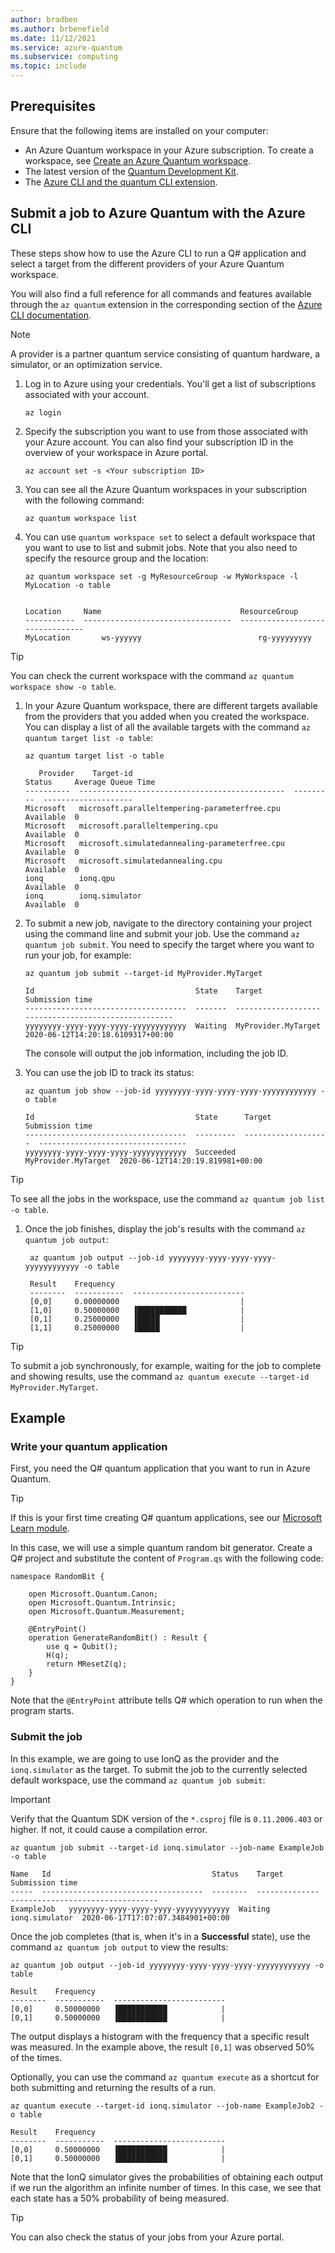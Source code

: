 ```yaml
---
author: bradben
ms.author: brbenefield
ms.date: 11/12/2021
ms.service: azure-quantum
ms.subservice: computing
ms.topic: include
---
```


## Prerequisites

Ensure that the following items are installed on your computer:

- An Azure Quantum workspace in your Azure subscription. To create
  a workspace, see [Create an Azure Quantum workspace](xref:microsoft.quantum.how-to.workspace).
- The latest version of the [Quantum Development Kit](xref:microsoft.quantum.install-qdk.overview.standalone).
- The [Azure CLI and the quantum CLI extension](xref:microsoft.quantum.install-qdk.overview.standalone#azure-cli-net-core-sdk-31-not-required).

## Submit a job to Azure Quantum with the Azure CLI

These steps show how to use the Azure CLI to run a Q# application and select a target from
the different providers of your Azure Quantum workspace.

You will also find a full reference for all commands and features available through the `az quantum` extension in the corresponding section of the [Azure CLI documentation](/cli/azure/quantum).

> [!NOTE]
> A provider is a partner quantum service consisting of quantum
> hardware, a simulator, or an optimization service.

1. Log in to Azure using your credentials. You'll get a list of subscriptions associated with your account.

   ```azurecli
   az login
   ```

1. Specify the subscription you want to use from those associated with your Azure account. You can also find your subscription ID in the overview of your workspace in Azure portal.

   ```azurecli
   az account set -s <Your subscription ID>
   ```

1. You can see all the Azure Quantum workspaces in your subscription with the
   following command:

   ```azurecli
   az quantum workspace list
   ```

1. You can use `quantum workspace set` to select a default workspace that you want to
   use to list and submit jobs. Note that you also need to specify the resource
   group and the location:

   ```azurecli
   az quantum workspace set -g MyResourceGroup -w MyWorkspace -l MyLocation -o table
   ```

   ```ouput

   Location     Name                               ResourceGroup
   -----------  ---------------------------------  --------------------------------
   MyLocation       ws-yyyyyy                          rg-yyyyyyyyy

   ```

> [!TIP]
> You can check the current workspace with the command `az quantum workspace show -o table`.

1. In your Azure Quantum workspace, there are different targets available from the
   providers that you added when you created the workspace. You can display a list of all
   the available targets with the command `az quantum target list -o table`:

   ```azurecli
   az quantum target list -o table
   ```

   ```output
      Provider    Target-id                                       Status     Average Queue Time
   ----------  ----------------------------------------------  ---------  --------------------
   Microsoft   microsoft.paralleltempering-parameterfree.cpu   Available  0
   Microsoft   microsoft.paralleltempering.cpu                 Available  0
   Microsoft   microsoft.simulatedannealing-parameterfree.cpu  Available  0
   Microsoft   microsoft.simulatedannealing.cpu                Available  0
   ionq        ionq.qpu                                        Available  0
   ionq        ionq.simulator                                  Available  0
   ```

1. To submit a new job, navigate to the directory containing your project using
   the command line and submit your job. Use the command `az quantum job submit`. You need to specify the target where you want to run your job, for example:

   ```azurecli
   az quantum job submit --target-id MyProvider.MyTarget
   ```

   ```output
   Id                                    State    Target               Submission time
   ------------------------------------  -------  -------------------  ---------------------------------
   yyyyyyyy-yyyy-yyyy-yyyy-yyyyyyyyyyyy  Waiting  MyProvider.MyTarget  2020-06-12T14:20:18.6109317+00:00
   ```

   The console will output the job information, including the job ID.

1. You can use the job ID to track its status:

   ```azurecli
   az quantum job show --job-id yyyyyyyy-yyyy-yyyy-yyyy-yyyyyyyyyyyy -o table
   ```

   ```output
   Id                                    State      Target               Submission time
   ------------------------------------  ---------  -------------------  ---------------------------------
   yyyyyyyy-yyyy-yyyy-yyyy-yyyyyyyyyyyy  Succeeded  MyProvider.MyTarget  2020-06-12T14:20:19.819981+00:00
   ```

> [!TIP]
> To see all the jobs in the workspace, use the command `az quantum
> job list -o table`.

1. Once the job finishes, display the job's results with the command `az quantum
   job output`:

   ```azurecli
    az quantum job output --job-id yyyyyyyy-yyyy-yyyy-yyyy-yyyyyyyyyyyy -o table
   ```

   ```output
    Result    Frequency
    --------  -----------  -------------------------
    [0,0]     0.00000000                           |
    [1,0]     0.50000000   ▐███████████            |
    [0,1]     0.25000000   ▐█████                  |
    [1,1]     0.25000000   ▐█████                  |
   ```

> [!TIP]
> To submit a job synchronously, for example, waiting for the job to complete and
> showing results, use the command `az quantum execute --target-id
> MyProvider.MyTarget`.

## Example

### Write your quantum application

First, you need the Q# quantum application that you want to run in
Azure Quantum.

> [!TIP]
> If this is your first time creating Q# quantum applications, see our [Microsoft Learn
> module](/learn/modules/qsharp-create-first-quantum-development-kit/).

In this case, we will use a simple quantum random bit generator. Create a Q#
project and substitute the content of `Program.qs` with the following code:

```qsharp
namespace RandomBit {

    open Microsoft.Quantum.Canon;
    open Microsoft.Quantum.Intrinsic;
    open Microsoft.Quantum.Measurement;

    @EntryPoint()
    operation GenerateRandomBit() : Result {
        use q = Qubit();
        H(q);
        return MResetZ(q);
    }
}
```

Note that the `@EntryPoint` attribute tells Q# which operation to run when the
program starts.

### Submit the job

In this example, we are going to use IonQ as the provider and the
`ionq.simulator` as the target. To submit the job to the currently selected default
workspace, use the command `az quantum job submit`:

> [!IMPORTANT]
> Verify that the Quantum SDK version of the `*.csproj` file is
> `0.11.2006.403` or higher. If not, it could cause a compilation error.

```azurecli
az quantum job submit --target-id ionq.simulator --job-name ExampleJob -o table
```

```output
Name   Id                                    Status    Target          Submission time
-----  ------------------------------------  --------  --------------  ---------------------------------
ExampleJob   yyyyyyyy-yyyy-yyyy-yyyy-yyyyyyyyyyyy  Waiting   ionq.simulator  2020-06-17T17:07:07.3484901+00:00

```

Once the job completes (that is, when it's in a **Successful** state), use the command `az quantum
job output` to view the results:

```azurecli
az quantum job output --job-id yyyyyyyy-yyyy-yyyy-yyyy-yyyyyyyyyyyy -o table
```

```output
Result    Frequency
--------  -----------  -------------------------
[0,0]     0.50000000   ▐███████████            |
[0,1]     0.50000000   ▐███████████            |
```

The output displays a histogram with the frequency that a specific result was measured.
In the example above, the result `[0,1]` was observed 50% of the times.

Optionally, you can use the command `az quantum execute` as a shortcut for both submitting and
returning the results of a run.

```azurecli
az quantum execute --target-id ionq.simulator --job-name ExampleJob2 -o table
```

```output
Result    Frequency
--------  -----------  -------------------------
[0,0]     0.50000000   ▐███████████            |
[0,1]     0.50000000   ▐███████████            |
```

Note that the IonQ simulator gives the probabilities of obtaining each output if we run the algorithm an infinite number of times. In this case, we see that each state has a 50% probability of being measured.

> [!TIP]
> You can also check the status of your jobs from your Azure portal.
